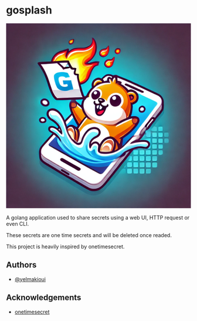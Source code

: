 # gosplash

![logo](assets/gosplash.webp)

A golang application used to share secrets using a web UI, HTTP request or even CLI.

These secrets are one time secrets and will be deleted once readed.

This project is heavily inspired by onetimesecret.

## Authors

- [@yelmakioui](https://www.github.com/YasenMakioui)

## Acknowledgements

- [onetimesecret](https://github.com/onetimesecret/onetimesecret)